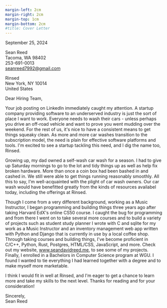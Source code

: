 ```yaml
---
margin-left: 2cm
margin-right: 2cm
margin-top: 1cm
margin-bottom: 2cm
#title: Cover Letter
---
```

<span style="float:left">September 25, 2024</span><br>

<span style="float:left">Sean Reed</span><br>
<span style="float:left">Tacoma, WA 98402</span><br>
<span style="float:left">253-691-0013</span><br>
<span style="float:left">seanreed7992@gmail.com</span><br>

<span style="float:left">Rinsed</span><br>
<span style="float:left">New York, NY 10014</span><br>
<span style="float:left">United States</span><br>

Dear Hiring Team,

Your job posting on LinkedIn immediately caught my attention. A startup company providing software to an underserved industry is just the sort of place I want to work. Everyone needs to wash their cars - unless perhaps you drive an off-road vehicle and want to prove you went mudding over the weekend. For the rest of us, it's nice to have a consistent means to get things squeaky clean. As more and more car washes transition to the subscription model, the need is plain for effective software platforms and tools. I'm excited to see a startup tackling this need, and I dig the name too, Rinsed.

Growing up, my dad owned a self-wash car wash for a season. I had to give up Saturday mornings to go to the lot and tidy things up as well as help fix broken hardware. More than once a coin box had been bashed in and cashed in. We still were able to get things running reasonably smoothly. All this to say, I'm well-acquainted with the plight of car wash owners. Our car wash would have benefitted greatly from the kinds of resources availabel today, including the offerings at Rinsed.

Though I come from a very different background, working as a Music Instructor, I began programming and building things three years ago after taking Harvard EdX's online CS50 course. I caught the bug for programming and from there I went on to take several more courses and to build a variety of projects such as student study planner I wrote with C and sqlite for my work as a Music Instructor and an inventory management web app written with Python and Django that is currently in use by a local coffee shop. Through taking courses and building things, I've become proficient in C/C++, Python, Rust, Postgres, HTML/CSS, JavaScript, and more. Check out my website, www.seandavidreed.me, to see some of my projects. Finally, I enrolled in a Bachelors in Computer Science program at WGU. I found I wanted to tie everything I had learned together with a degree and to make myself more marketable.

I think I would fit in well at Rinsed, and I'm eager to get a chance to learn more and take my skills to the next level. Thanks for reading and for your consideration!

Sincerely,  
Sean Reed

